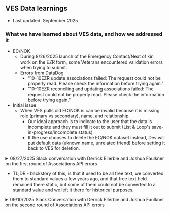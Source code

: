 ## VES Data learnings
- Last updated: September 2025

### What we have learned about VES data, and how we addressed it
- EC/NOK
     - During 8/26/2025 launch of the Emergency Contact/Next of kin work on the EZR form, some Veterans encountered validation errors when trying to submit.
     - Errors from DataDog
          - "10-10EZR update associations failed: The request could not be properly read.  Please check the information before trying again."
          - "10-10EZR reconciling and updating associations failed: The request could not be properly read.  Please check the information before trying again."
- Initial issue:
     - When VES pulls old EC/NOK is can be invalid because it is missing role (primary vs secondary), name, and relationship.
          - Our ideal approach is to indicate to the user that the data is incomplete and they must fill it out to submit (List & Loop's save-in-progress/incomplete status)
          - If the use chooses to delete the EC/NOK dataset instead, Dev will put default data (uknown name, unrelated friend) before setting it back to VES for deletion.

<details>
  <Summary>08/27/2025 Slack conversation with Derrick Ellerbie and Joshua Faulkner on the first round of Associations API errors</Summary>

>**Heather Justice**
> Aug 27th at 6:15 AM
>Joshua Faulkner when you have a moment, we've seen 2 different errors with the associations api and wondered if there is anything on VES side that indicates an error in updating the associations data?
>first issue was a 500 error "Error transforming VES association: VES association is missing the following field(s): relationship"
>second issue was 400 error "10-10EZR update associations failed: The request could not be properly read.  Please check the information before trying again."
>
>**Joshua Faulkner**
>  Aug 27th at 7:06 AM
>i don't see the 500, is that coming from the read or the update? Need the timestamp and/or the icn if you have it.
>
>**Heather Justice**
> Aug 27th at 7:11 AM
>The timestamp is 4:49p ET.  Derrick Ellerbie was looking into the log yesterday, may be able to get the ICN
>
>**Joshua Faulkner**
>  Aug 27th at 7:58 AM
>not one of the values accepted for Enum class: [BROTHER, CHILDINLAW, MOTHER, SISTER, DAUGHTER, UNRELATED_FRIEND, EXTENDED_FAMILY_MEMBER, STEPCHILD, WIFE, SON, NIECE_NEPHEW, HUSBAND, FATHER, GRANDCHILD, WARD]
>`fluentbit.@timestamp Aug 26, 2025 @ 23:46:06.814`
>what time was the 400?
>that timestamp above i put is UTC btw
>
>**Heather Justice**
>Aug 27th at 8:03 AM
>the 400 error timestamp is 1:46:05am ET
>
>**Joshua Faulkner**
>  Aug 27th at 8:51 AM
>yep so the 400 is the invalid relationship submitted in the update, appears there is a disconnect on allowed values
>
>**Heather Justice**
>  Aug 27th at 8:52 AM
>Derrick Ellerbie can you confirm the allowed values for both EC and NOK?
>
>**Joshua Faulkner**
>  Aug 27th at 8:54 AM
>the 500 appears to be a retrieve of a record that has no relationship currently defined on existing associate, which we do have some of those in the older data, it should not fail though ideally, can it be displayed as unpopulated/null then the user have to provide >the relationship when they update it?
>
>**Derrick Ellerbie**
>  Aug 27th at 8:59 AM
>Yes, the first error is after we get the association data from VES, we see that there isn't a value for the attributes relationship or relationType in the payload and we throw an error
>
>As for the enums, I think the way we are formatting the enum values looks incompatible with how VES is expecting them:
>https://github.com/department-of-veterans-affairs/vets-json-schema/blob/master/dist/10-10EZR-schema.json#L1237-L1252
>
>Best guess is that we're not converting CHILD-IN-LAW or NIECE/NEPHEW into CHILDINLAW and NIECE_NEPHEW
>
>**Derrick Ellerbie**
>  Aug 27th at 11:28 AM
>Joshua Faulkner Is it possible for the name or the role to ever be blank in the get_associations API response?
>
>**Joshua Faulkner**
>  Aug 27th at 11:56 AM
>the name should not ever be completely blank, but there is some very old data where the role may not be populated, i am not sure if we filter them out before it gets sent back though, in general it should be unexpected that you get it as blank.
>
>**Derrick Ellerbie**
>  Aug 27th at 1:54 PM
>Joshua Faulkner for the error involving the enum, are you able to tell me what value was submitted that caused that specific error?
>
>**Joshua Faulkner**
>  Aug 27th at 1:56 PM
>i cannot, the raw payloads aren't enabled to be logged, but even if it were they don't get logged until after the failed binding up front anyways. Our error message should really be updated to capture which one it is when this happens, is what we should do for future.
>
>**Derrick Ellerbie**
>  Aug 27th at 1:58 PM
>Thank you. If a blank or nil value was submitted for the relationship, would we see this enum error or would it say something like "relationship is required"
>
>**Joshua Faulkner**
>  Aug 27th at 2:04 PM
>its just a generic 400 message for failed mapping, but that'll happen only for invalid value, if its blank value it'll be a different message as a 200. So whatever value it is is provided, but is not one of the valid ones.
>
>`{
>  "messages": [
>    {
>      "description": "The request could not be properly read.  Please check the information before trying again.",
>      "code": "VES_107"
>    }
>  ],
>  "retryable": false
>}`
>
>for a null/missing relationship it is:
>`{
>      "description": "associations[0].relationType: Relation type is required",
>      "code": "VES_109"
>    },`
>    
</details>

- TL;DR - backstory of this, is that it used to be all free text, we converted them to standard values a few years ago, and that free text field remained there static, but some of them could not be converted to a standard value and we left it there for historical purposes.

<details> 
<Summary>09/10/2025 Slack Conversation with Derrick Ellerbie and Joshua Faulkner on the second round of Associations API errors</Summary>

>**Derrick Ellerbie**
>  Wednesday at 12:48 PM
>Joshua Faulkner We received a 400 Bad Request at Sep 10 12:42:14.729. Are you able to give us some details on what the error could be?
>
>**Derrick Ellerbie**
>  Wednesday at 12:49 PM
>This is from the associations api response
>
>**Derrick Ellerbie**
>  Wednesday at 12:51 PM
>DD Trace for reference
>
>**Joshua Faulkner**
>  Wednesday at 12:57 PM
>from String \"SPOUSE\": not one of the values accepted for Enum class:
>
>**Joshua Faulkner**
>  Wednesday at 12:58 PM
>same thing as before, there is disconnect on allowed values of relationship
>
>**Joshua Faulkner**
>  Wednesday at 12:58 PM
>it needs to be husband or wife, not spouse
>
>**Joshua Faulkner**
>  Wednesday at 12:58 PM
>[BROTHER, CHILDINLAW, MOTHER, SISTER, DAUGHTER, UNRELATED_FRIEND, EXTENDED_FAMILY_MEMBER, STEPCHILD, WIFE, SON, NIECE_NEPHEW, HUSBAND, FATHER, GRANDCHILD, WARD]
>
>**Derrick Ellerbie**
>  Wednesday at 12:59 PM
>We do not allow the user to choose "SPOUSE" in our application: https://github.com/department-of-veterans-affairs/vets-json-schema/blob/master/dist/10-10EZR-schema.json#L1235-L1254
>
>**Derrick Ellerbie**
>  Wednesday at 12:59 PM
>Is it possible that this value was set on VES side when we call get_associations api?
>
>**Joshua Faulkner**
>  Wednesday at 1:00 PM
>that is possible
>
>**Joshua Faulkner**
>  Wednesday at 1:00 PM
>let me see if i can find the identifier for that person
>
>**Derrick Ellerbie**
>  Wednesday at 1:00 PM
>Most likely when we prefilled the form for the user, this is the value that was set already in VES
>
>**Joshua Faulkner**
>  Wednesday at 1:04 PM
>its set to extended_family_member currently, not sure where spouse is coming from
>
>**Derrick Ellerbie**
>  Wednesday at 1:08 PM
>Is this on their emergency contacts or next of kins?
>
>**Joshua Faulkner**
>  Wednesday at 1:08 PM
>i see what the problem is, there is a mismatch between old and new relationship values
>
>**Joshua Faulkner**
>  Wednesday at 1:09 PM
>`"associations": [
>      {
>        "role": "PRIMARY_NEXT_OF_KIN",
>        "relationType": "EXTENDED_FAMILY_MEMBER",
>        "name": {
>          "givenName": "XXX",
>          "familyName": "XXX"
>        },
>        "relationship": "SPOUSE",
>        "address": {
>          ...
>        },`
>
>**Joshua Faulkner**
>  Wednesday at 1:10 PM
>seems like its taking relationship but putting it back into the relationType on its way back in
>
>**Derrick Ellerbie**
>  Wednesday at 1:10 PM
>ahh I see. We send back relationType to the update API and not relationship
>
>**Joshua Faulkner**
>  Wednesday at 1:12 PM
>the relationship is the old 'free text' field, before these were standardized into enum restriction a few years ago
>
>**Derrick Ellerbie**
>  Wednesday at 1:12 PM
>Can you tell if this was marked for deletion when we called the update API? (edited) 
>
>**Joshua Faulkner**
>  Wednesday at 1:13 PM
>it did not delete anything, it was rejected at the validation at the front door, the associates on that record are unchanged, last updated in 2022.
>
>**Derrick Ellerbie**
>  Wednesday at 1:13 PM
>But in the request data that we sent to the update API, are you able to see if we sent the deleteIndicator attribute with this relationship (edited) 
>
>**Joshua Faulkner**
>  Wednesday at 1:17 PM
>no, i can just see the reason of the error, it won't log the full request until it gets past that part of it
>
>**Derrick Ellerbie**
>  Wednesday at 1:24 PM
>Okay thank you. I'm not sure what we can do on our side to fix these fundamental data validation issues. We released a patch to set default values for relationType name and role when those data points are missing when we call get_associations API. But now it looks >like we have to choose a relationType for the user if it's not in the enum. Heather Justice I will need some input on how we should handle this
>
>**Derrick Ellerbie**
>  Wednesday at 1:26 PM
>It looks like that wouldn't resolve this issue either, since we are not sending SPOUSE to VES, this looks like something VES is doing @Joshua Faulkner?
>
>**Joshua Faulkner**
>  Wednesday at 1:42 PM
>it is sending SPOUSE, its getting it from the wrong place in the GET it appears
>
>**Joshua Faulkner**
>  Wednesday at 1:43 PM
>the relationship value that is sent from the retrieve should not be used, just the relationType
>
>**Derrick Ellerbie**
>  Wednesday at 1:43 PM
>Okay yes we do check for the relationship value first, and then relationType , and then we set a default value if all of those are blank
>
>**Derrick Ellerbie**
>  Wednesday at 1:44 PM
>So you're saying to completely ignore the relationship values from now on? (edited) 
>
>**Joshua Faulkner**
>  Wednesday at 1:45 PM
>right, that free text field is provided in the api in case the relationtype is null, it would provide some info on what it is meant to be, but it should not be used directly back in, in this case it probably should not be read at all and just left for the user to >provide it if there is not currently a relationType set.
>
>**Derrick Ellerbie**
>  Wednesday at 1:45 PM
>Code for reference https://github.com/department-of-veterans-affairs/vets-api/blob/master/lib/form1010_ezr/veteran_enrollment_system/associations/reconciler.rb#L93
>
>**Derrick Ellerbie**
>  Wednesday at 1:45 PM
>Okay, I will make an adjustment to not read this relationship value
>
>**Joshua Faulkner**
>  Wednesday at 1:46 PM
>backstory of this, is that it used to be all free text, we converted them to standard values a few years ago, and that free text field remained there static, but some of them could not be converted to a standard value and we left it there for historical purposes.
>
>**Derrick Ellerbie**
>  Wednesday at 1:46 PM
>Is it still possible that relationType will have values that aren't in the enum?
>
>**Joshua Faulkner**
>  Wednesday at 1:47 PM
>no, that should be impossible, but it is possible it could be null.
>
>**Derrick Ellerbie**
>  Wednesday at 1:47 PM
>Thank you, I will get this fixed
>
</details>
